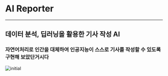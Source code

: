 # AI Reporter
<hr>

## 데이터 분석, 딥러닝을 활용한 기사 작성 AI
### 자연어처리로 인간을 대체하여 인공지능이 스스로 기사를 작성할 수 있도록 구현해 보았단거시다
![initial](../AI-Reporter/1.png)